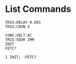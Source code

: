 # List Commands

```
TRIG:DELAY 0.001
TRIG:COUN 3

CONF:VOLT:AC
TRIG:SOUR IMM
INIT
FETC?

1 INIT; :FETC?
```